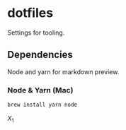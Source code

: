 # dotfiles

Settings for tooling.

## Dependencies

Node and yarn for markdown preview.

### Node & Yarn (Mac)

```sh
brew install yarn node
```

$X_1$
